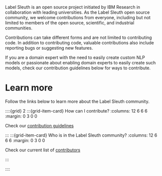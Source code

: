 Label Sleuth is an open source project initiated by IBM Research in collaboration with leading universities.
As the Label Sleuth open source community, we welcome contributions from everyone, including but not limited to
members of the open source, scientific, and industrial communities.

Contributions can take different forms and are not limited to contributing code.
In addition to contributing code, valuable contributions also include reporting bugs or suggesting new features.

If you are a domain expert with the need to easily create custom NLP models or passionate about enabling domain experts
to easily create such models, check our contribution guidelines below for ways to contribute.

# Learn more

Follow the links below to learn more about the Label Sleuth community.

::::{grid} 2
:::{grid-item-card}  How can I contribute?
:columns: 12 6 6 6
:margin: 0 3 0 0

Check our [contribution guidelines](contributing)

:::
:::{grid-item-card}  Who is in the Label Sleuth community?
:columns: 12 6 6 6
:margin: 0 3 0 0

Check our current list of [contributors](contributors)

:::

::::
